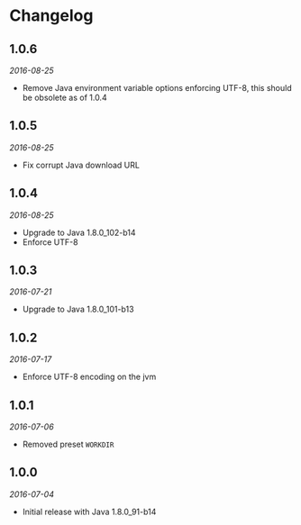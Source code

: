 # Changelog

## 1.0.6

_2016-08-25_

 * Remove Java environment variable options enforcing UTF-8, this should be obsolete as of 1.0.4

## 1.0.5

_2016-08-25_

 * Fix corrupt Java download URL

## 1.0.4

_2016-08-25_

 * Upgrade to Java 1.8.0_102-b14
 * Enforce UTF-8

## 1.0.3

_2016-07-21_

 * Upgrade to Java 1.8.0_101-b13

## 1.0.2

_2016-07-17_

 * Enforce UTF-8 encoding on the jvm

## 1.0.1

_2016-07-06_

 * Removed preset `WORKDIR`

## 1.0.0

_2016-07-04_

 * Initial release with Java 1.8.0_91-b14